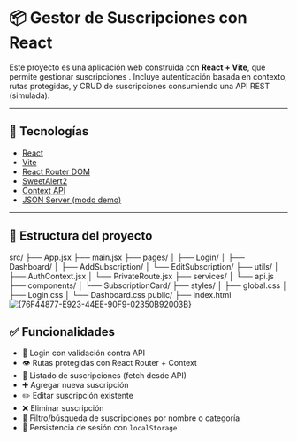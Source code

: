 # 📦 Gestor de Suscripciones con React

Este proyecto es una aplicación web construida con **React + Vite**, que permite gestionar suscripciones . Incluye autenticación basada en contexto, rutas protegidas, y CRUD de suscripciones consumiendo una API REST (simulada).

---

## 🚀 Tecnologías

- [React](https://reactjs.org/)
- [Vite](https://vitejs.dev/)
- [React Router DOM](https://reactrouter.com/)
- [SweetAlert2](https://sweetalert2.github.io/)
- [Context API](https://reactjs.org/docs/context.html)
- [JSON Server (modo demo)](https://github.com/typicode/json-server)

---

## 📁 Estructura del proyecto

src/
├── App.jsx
├── main.jsx
├── pages/
│ ├── Login/
│ ├── Dashboard/
│ ├── AddSubscription/
│ └── EditSubscription/
├── utils/
│ ├── AuthContext.jsx
│ └── PrivateRoute.jsx
├── services/
│ └── api.js
├── components/
│ └── SubscriptionCard/
├── styles/
│ ├── global.css
│ ├── Login.css
│ └── Dashboard.css
public/
├── index.html
![{76F44877-E923-44EE-90F9-02350B92003B}](https://github.com/user-attachments/assets/377af7cd-ab77-4261-8f00-6fe25f4484ac)




## ✅ Funcionalidades

- 🔐 Login con validación contra API
- 👁️ Rutas protegidas con React Router + Context
- 📄 Listado de suscripciones (fetch desde API)
- ➕ Agregar nueva suscripción
- ✏️ Editar suscripción existente
- ❌ Eliminar suscripción
- 🔎 Filtro/búsqueda de suscripciones por nombre o categoría
- 💾 Persistencia de sesión con `localStorage`
